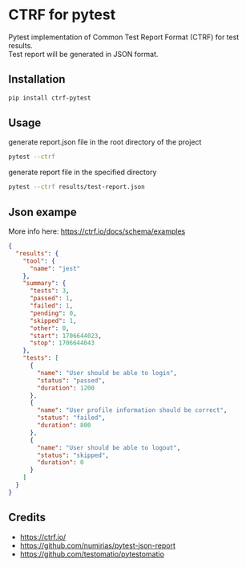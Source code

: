 # CTRF for pytest

Pytest implementation of Common Test Report Format (CTRF) for test results.  
Test report will be generated in JSON format.

## Installation

```bash
pip install ctrf-pytest
```

## Usage

generate report.json file in the root directory of the project

```bash
pytest --ctrf
```

generate report file in the specified directory

```bash
pytest --ctrf results/test-report.json
```

## Json exampe

More info here: https://ctrf.io/docs/schema/examples

```json
{
  "results": {
    "tool": {
      "name": "jest"
    },
    "summary": {
      "tests": 3,
      "passed": 1,
      "failed": 1,
      "pending": 0,
      "skipped": 1,
      "other": 0,
      "start": 1706644023,
      "stop": 1706644043
    },
    "tests": [
      {
        "name": "User should be able to login",
        "status": "passed",
        "duration": 1200
      },
      {
        "name": "User profile information should be correct",
        "status": "failed",
        "duration": 800
      },
      {
        "name": "User should be able to logout",
        "status": "skipped",
        "duration": 0
      }
    ]
  }
}
```

## Credits

- https://ctrf.io/
- https://github.com/numirias/pytest-json-report
- https://github.com/testomatio/pytestomatio

